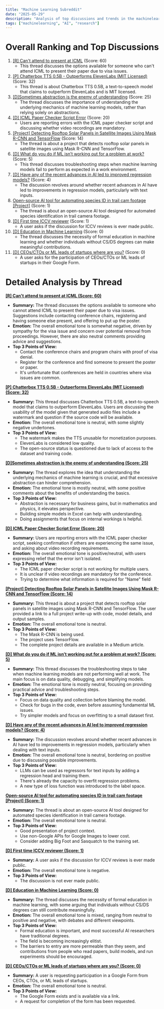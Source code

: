 ```yaml
---
title: "Machine Learning Subreddit"
date: "2025-05-29"
description: "Analysis of top discussions and trends in the machinelearning subreddit"
tags: ["machinelearning", "AI", "research"]
---
```


# Overall Ranking and Top Discussions
1.  [[R] Can't attend to present at ICML](https://www.reddit.com/r/MachineLearning/comments/1kxs67w/r_cant_attend_to_present_at_icml/) (Score: 60)
    *   This thread discusses the options available for someone who can't attend ICML to present their paper due to visa issues.
2.  [[P] Chatterbox TTS 0.5B - Outperforms ElevenLabs (MIT Licensed)](https://www.reddit.com/r/MachineLearning/comments/1kxv01f/p_chatterbox_tts_05b_outperforms_elevenlabs_mit/) (Score: 32)
    *   This thread is about Chatterbox TTS 0.5B, a text-to-speech model that claims to outperform ElevenLabs and is MIT licensed.
3.  [[D]Sometimes abstraction is the enemy of understanding](https://www.reddit.com/r/MachineLearning/comments/1kydfjy/dsometimes_abstraction_is_the_enemy_of/) (Score: 25)
    *   The thread discusses the importance of understanding the underlying mechanics of machine learning models, rather than relying solely on abstractions.
4.  [[D] ICML Paper Checker Script Error](https://www.reddit.com/r/MachineLearning/comments/1ky8h9q/d_icml_paper_checker_script_error/) (Score: 20)
    *   Users are reporting errors with the ICML paper checker script and discussing whether video recordings are mandatory.
5.  [[Project] Detecting Rooftop Solar Panels in Satellite Images Using Mask R-CNN and TensorFlow](https://www.reddit.com/r/MachineLearning/comments/1ky3wjv/project_detecting_rooftop_solar_panels_in/) (Score: 14)
    *   The thread is about a project that detects rooftop solar panels in satellite images using Mask R-CNN and TensorFlow.
6.  [[D] What do you do if ML isn’t working out for a problem at work?](https://www.reddit.com/r/MachineLearning/comments/1kyfinu/d_what_do_you_do_if_ml_isnt_working_out_for_a/) (Score: 5)
    *   This thread discusses troubleshooting steps when machine learning models fail to perform as expected in a work environment.
7.  [[D] Have any of the recent advances in AI led to improved regression models?](https://www.reddit.com/r/MachineLearning/comments/1kyb21a/d_have_any_of_the_recent_advances_in_ai_led_to/) (Score: 4)
    *   The discussion revolves around whether recent advances in AI have led to improvements in regression models, particularly with text inputs.
8.  [Open-source AI tool for automating species ID in trail cam footage [Project]](https://www.reddit.com/r/MachineLearning/comments/1kyayvm/opensource_ai_tool_for_automating_species_id_in/) (Score: 1)
    *   The thread is about an open-source AI tool designed for automated species identification in trail camera footage.
9.  [[D] First time ICCV reviewer](https://www.reddit.com/r/MachineLearning/comments/1kyhz44/d_first_time_iccv_reviewer/) (Score: 1)
    *   A user asks if the discussion for ICCV reviews is ever made public.
10. [[D] Education in Machine Learning](https://www.reddit.com/r/MachineLearning/comments/1kyam3l/d_education_in_machine_learning/) (Score: 0)
    *   The thread discusses the necessity of formal education in machine learning and whether individuals without CS/DS degrees can make meaningful contributions.
11. [[D] CEOs/CTOs or ML leads of startups where are you?](https://www.reddit.com/r/MachineLearning/comments/1kye9pk/d_ceosctos_or_ml_leads_of_startups_where_are_you/) (Score: 0)
    *   A user asks for the participation of CEOs/CTOs or ML leads of startups in their Google Form.

# Detailed Analysis by Thread
**[[R] Can't attend to present at ICML (Score: 60)](https://www.reddit.com/r/MachineLearning/comments/1kxs67w/r_cant_attend_to_present_at_icml/)**
*   **Summary:** The thread discusses the options available to someone who cannot attend ICML to present their paper due to visa issues. Suggestions include contacting conference chairs, registering and having someone else present, and offering to put up the poster.
*   **Emotion:** The overall emotional tone is somewhat negative, driven by sympathy for the visa issue and concern over potential removal from proceedings. However, there are also neutral comments providing advice and suggestions.
*   **Top 3 Points of View:**
    *   Contact the conference chairs and program chairs with proof of visa denial.
    *   Register for the conference and find someone to present the poster or paper.
    *   It's unfortunate that conferences are held in countries where visa issues are common.

**[[P] Chatterbox TTS 0.5B - Outperforms ElevenLabs (MIT Licensed) (Score: 32)](https://www.reddit.com/r/MachineLearning/comments/1kxv01f/p_chatterbox_tts_05b_outperforms_elevenlabs_mit/)**
*   **Summary:** This thread discusses Chatterbox TTS 0.5B, a text-to-speech model that claims to outperform ElevenLabs. Users are discussing the usability of the model given that generated audio files include a watermark and question if the source code will be available.
*   **Emotion:** The overall emotional tone is neutral, with some slightly negative undertones.
*   **Top 3 Points of View:**
    *   The watermark makes the TTS unusable for monetization purposes.
    *   ElevenLabs is considered low quality.
    *   The open-source status is questioned due to lack of access to the dataset and training code.

**[[D]Sometimes abstraction is the enemy of understanding (Score: 25)](https://www.reddit.com/r/MachineLearning/comments/1kydfjy/dsometimes_abstraction_is_the_enemy_of/)**
*   **Summary:** The thread explores the idea that understanding the underlying mechanics of machine learning is crucial, and that excessive abstraction can hinder comprehension.
*   **Emotion:** The emotional tone is mostly neutral, with some positive comments about the benefits of understanding the basics.
*   **Top 3 Points of View:**
    *   Abstraction is necessary for business gains, but in mathematics and physics, it elevates perspective.
    *   Building simple models in Excel can help with understanding.
    *   Doing assignments that focus on internal workings is helpful.

**[[D] ICML Paper Checker Script Error (Score: 20)](https://www.reddit.com/r/MachineLearning/comments/1ky8h9q/d_icml_paper_checker_script_error/)**
*   **Summary:** Users are reporting errors with the ICML paper checker script, seeking confirmation if others are experiencing the same issue, and asking about video recording requirements.
*   **Emotion:** The overall emotional tone is positive/neutral, with users expressing relief that the error isn't isolated.
*   **Top 3 Points of View:**
    *   The ICML paper checker script is not working for multiple users.
    *   It is unclear if video recordings are mandatory for the conference.
    *   Trying to determine what information is required for "Name" field

**[[Project] Detecting Rooftop Solar Panels in Satellite Images Using Mask R-CNN and TensorFlow (Score: 14)](https://www.reddit.com/r/MachineLearning/comments/1ky3wjv/project_detecting_rooftop_solar_panels_in/)**
*   **Summary:** This thread is about a project that detects rooftop solar panels in satellite images using Mask R-CNN and TensorFlow. The user provided a link to a full project write-up with code, model details, and output samples.
*   **Emotion:** The overall emotional tone is neutral.
*   **Top 3 Points of View:**
    *   The Mask R-CNN is being used.
    *   The project uses TensorFlow.
    *   The complete project details are available in a Medium article.

**[[D] What do you do if ML isn’t working out for a problem at work? (Score: 5)](https://www.reddit.com/r/MachineLearning/comments/1kyfinu/d_what_do_you_do_if_ml_isnt_working_out_for_a/)**
*   **Summary:** This thread discusses the troubleshooting steps to take when machine learning models are not performing well at work. The main focus is on data quality, debugging, and simplifying models.
*   **Emotion:** The emotional tone is mostly neutral, focusing on providing practical advice and troubleshooting steps.
*   **Top 3 Points of View:**
    *   Focus on data quality and collection before blaming the model.
    *   Check for bugs in the code, even before assuming fundamental ML issues.
    *   Try simpler models and focus on overfitting to a small dataset first.

**[[D] Have any of the recent advances in AI led to improved regression models? (Score: 4)](https://www.reddit.com/r/MachineLearning/comments/1kyb21a/d_have_any_of_the_recent_advances_in_ai_led_to/)**
*   **Summary:** The discussion revolves around whether recent advances in AI have led to improvements in regression models, particularly when dealing with text inputs.
*   **Emotion:** The overall emotional tone is neutral, bordering on positive due to discussing possible improvements.
*   **Top 3 Points of View:**
    *   LLMs can be used as regressors for text inputs by adding a regression head and training them.
    *   There's already the capacity to overfit regression problems.
    *   A new type of loss function was introduced to the label space.

**[Open-source AI tool for automating species ID in trail cam footage [Project] (Score: 1)](https://www.reddit.com/r/MachineLearning/comments/1kyayvm/opensource_ai_tool_for_automating_species_id_in/)**
*   **Summary:** The thread is about an open-source AI tool designed for automated species identification in trail camera footage.
*   **Emotion:** The overall emotional tone is neutral.
*   **Top 3 Points of View:**
    *   Good presentation of project context.
    *   Use non-Google APIs for Google Images to lower cost.
    *   Consider adding Big Foot and Sasquatch to the training set.

**[[D] First time ICCV reviewer (Score: 1)](https://www.reddit.com/r/MachineLearning/comments/1kyhz44/d_first_time_iccv_reviewer/)**
*   **Summary:** A user asks if the discussion for ICCV reviews is ever made public.
*   **Emotion:** The overall emotional tone is negative.
*   **Top 3 Points of View:**
    *   The discussion is not ever made public.

**[[D] Education in Machine Learning (Score: 0)](https://www.reddit.com/r/MachineLearning/comments/1kyam3l/d_education_in_machine_learning/)**
*   **Summary:** The thread discusses the necessity of formal education in machine learning, with some arguing that individuals without CS/DS degrees can still contribute meaningfully.
*   **Emotion:** The overall emotional tone is mixed, ranging from neutral to positive and negative, with debates and different viewpoints.
*   **Top 3 Points of View:**
    *   Formal education is important, and most successful AI researchers have traditional degrees.
    *   The field is becoming increasingly elitist.
    *   The barriers to entry are more permeable than they seem, and contributions from people who read papers, build models, and run experiments should be encouraged.

**[[D] CEOs/CTOs or ML leads of startups where are you? (Score: 0)](https://www.reddit.com/r/MachineLearning/comments/1kye9pk/d_ceosctos_or_ml_leads_of_startups_where_are_you/)**
*   **Summary:** A user is requesting participation in a Google Form from CEOs, CTOs, or ML leads of startups.
*   **Emotion:** The overall emotional tone is neutral.
*   **Top 3 Points of View:**
    *   The Google Form exists and is available via a link.
    *   A request for completion of the form has been requested.
